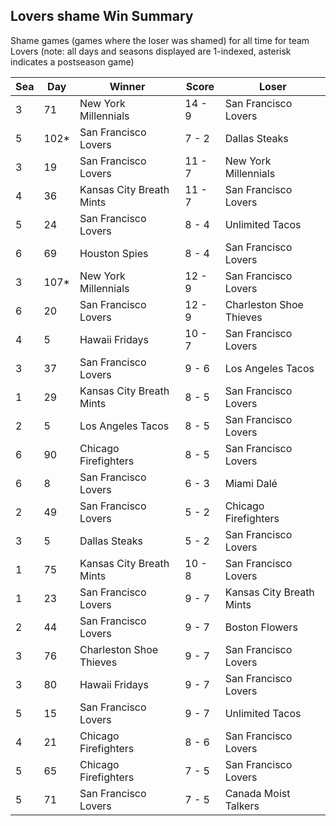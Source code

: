 ## Lovers shame Win Summary



Shame games (games where the loser was shamed) for all time for team Lovers (note: all days and seasons displayed are 1-indexed, asterisk indicates a postseason game)


| Sea | Day | Winner | Score | Loser | 
| ------ |------ |------ |------ |------ |
| 3 | 71 | New York Millennials | 14 - 9 | San Francisco Lovers | 
| 5 | 102* | San Francisco Lovers | 7 - 2 | Dallas Steaks | 
| 3 | 19 | San Francisco Lovers | 11 - 7 | New York Millennials | 
| 4 | 36 | Kansas City Breath Mints | 11 - 7 | San Francisco Lovers | 
| 5 | 24 | San Francisco Lovers | 8 - 4 | Unlimited Tacos | 
| 6 | 69 | Houston Spies | 8 - 4 | San Francisco Lovers | 
| 3 | 107* | New York Millennials | 12 - 9 | San Francisco Lovers | 
| 6 | 20 | San Francisco Lovers | 12 - 9 | Charleston Shoe Thieves | 
| 4 | 5 | Hawaii Fridays | 10 - 7 | San Francisco Lovers | 
| 3 | 37 | San Francisco Lovers | 9 - 6 | Los Angeles Tacos | 
| 1 | 29 | Kansas City Breath Mints | 8 - 5 | San Francisco Lovers | 
| 2 | 5 | Los Angeles Tacos | 8 - 5 | San Francisco Lovers | 
| 6 | 90 | Chicago Firefighters | 8 - 5 | San Francisco Lovers | 
| 6 | 8 | San Francisco Lovers | 6 - 3 | Miami Dalé | 
| 2 | 49 | San Francisco Lovers | 5 - 2 | Chicago Firefighters | 
| 3 | 5 | Dallas Steaks | 5 - 2 | San Francisco Lovers | 
| 1 | 75 | Kansas City Breath Mints | 10 - 8 | San Francisco Lovers | 
| 1 | 23 | San Francisco Lovers | 9 - 7 | Kansas City Breath Mints | 
| 2 | 44 | San Francisco Lovers | 9 - 7 | Boston Flowers | 
| 3 | 76 | Charleston Shoe Thieves | 9 - 7 | San Francisco Lovers | 
| 3 | 80 | Hawaii Fridays | 9 - 7 | San Francisco Lovers | 
| 5 | 15 | San Francisco Lovers | 9 - 7 | Unlimited Tacos | 
| 4 | 21 | Chicago Firefighters | 8 - 6 | San Francisco Lovers | 
| 5 | 65 | Chicago Firefighters | 7 - 5 | San Francisco Lovers | 
| 5 | 71 | San Francisco Lovers | 7 - 5 | Canada Moist Talkers | 


